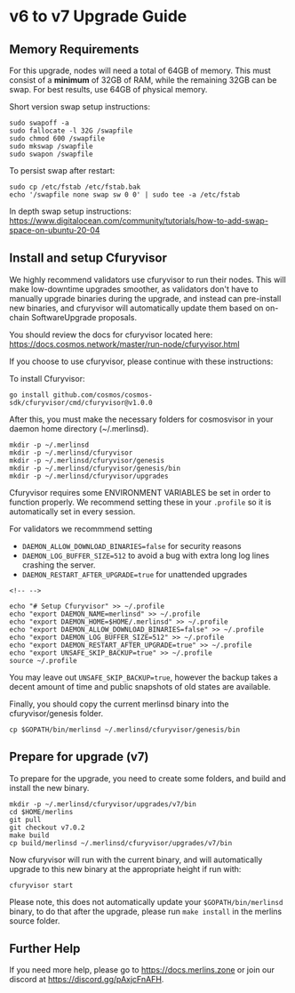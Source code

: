 # v6 to v7 Upgrade Guide

## Memory Requirements

For this upgrade, nodes will need a total of 64GB of memory. This must
consist of a **minimum** of 32GB of RAM, while the remaining 32GB can be
swap. For best results, use 64GB of physical memory.

Short version swap setup instructions:

``` {.sh}
sudo swapoff -a
sudo fallocate -l 32G /swapfile
sudo chmod 600 /swapfile
sudo mkswap /swapfile
sudo swapon /swapfile
```

To persist swap after restart:

``` {.sh}
sudo cp /etc/fstab /etc/fstab.bak
echo '/swapfile none swap sw 0 0' | sudo tee -a /etc/fstab
```

In depth swap setup instructions:
<https://www.digitalocean.com/community/tutorials/how-to-add-swap-space-on-ubuntu-20-04>

## Install and setup Cfuryvisor

We highly recommend validators use cfuryvisor to run their nodes. This
will make low-downtime upgrades smoother, as validators don't have to
manually upgrade binaries during the upgrade, and instead can
pre-install new binaries, and cfuryvisor will automatically update them
based on on-chain SoftwareUpgrade proposals.

You should review the docs for cfuryvisor located here:
<https://docs.cosmos.network/master/run-node/cfuryvisor.html>

If you choose to use cfuryvisor, please continue with these
instructions:

To install Cfuryvisor:

``` {.sh}
go install github.com/cosmos/cosmos-sdk/cfuryvisor/cmd/cfuryvisor@v1.0.0
```

After this, you must make the necessary folders for cosmosvisor in your
daemon home directory (\~/.merlinsd).

``` {.sh}
mkdir -p ~/.merlinsd
mkdir -p ~/.merlinsd/cfuryvisor
mkdir -p ~/.merlinsd/cfuryvisor/genesis
mkdir -p ~/.merlinsd/cfuryvisor/genesis/bin
mkdir -p ~/.merlinsd/cfuryvisor/upgrades
```

Cfuryvisor requires some ENVIRONMENT VARIABLES be set in order to
function properly. We recommend setting these in your `.profile` so it
is automatically set in every session.

For validators we recommmend setting

- `DAEMON_ALLOW_DOWNLOAD_BINARIES=false` for security reasons
- `DAEMON_LOG_BUFFER_SIZE=512` to avoid a bug with extra long log
    lines crashing the server.
- `DAEMON_RESTART_AFTER_UPGRADE=true` for unattended upgrades

```{=html}
<!-- -->
```

    echo "# Setup Cfuryvisor" >> ~/.profile
    echo "export DAEMON_NAME=merlinsd" >> ~/.profile
    echo "export DAEMON_HOME=$HOME/.merlinsd" >> ~/.profile
    echo "export DAEMON_ALLOW_DOWNLOAD_BINARIES=false" >> ~/.profile
    echo "export DAEMON_LOG_BUFFER_SIZE=512" >> ~/.profile
    echo "export DAEMON_RESTART_AFTER_UPGRADE=true" >> ~/.profile
    echo "export UNSAFE_SKIP_BACKUP=true" >> ~/.profile
    source ~/.profile

You may leave out `UNSAFE_SKIP_BACKUP=true`, however the backup takes a
decent amount of time and public snapshots of old states are available.

Finally, you should copy the current merlinsd binary into the
cfuryvisor/genesis folder.

    cp $GOPATH/bin/merlinsd ~/.merlinsd/cfuryvisor/genesis/bin

## Prepare for upgrade (v7)

To prepare for the upgrade, you need to create some folders, and build
and install the new binary.

    mkdir -p ~/.merlinsd/cfuryvisor/upgrades/v7/bin
    cd $HOME/merlins
    git pull
    git checkout v7.0.2
    make build
    cp build/merlinsd ~/.merlinsd/cfuryvisor/upgrades/v7/bin

Now cfuryvisor will run with the current binary, and will automatically
upgrade to this new binary at the appropriate height if run with:

    cfuryvisor start

Please note, this does not automatically update your
`$GOPATH/bin/merlinsd` binary, to do that after the upgrade, please run
`make install` in the merlins source folder.

## Further Help

If you need more help, please go to <https://docs.merlins.zone> or join
our discord at <https://discord.gg/pAxjcFnAFH>.
